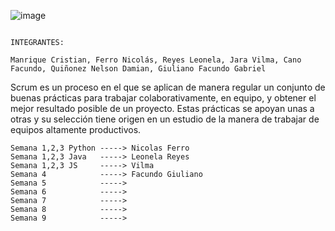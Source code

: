 ![image](https://github.com/CodeSystem2022/WorkBots_Tercer_Semestre/assets/112594803/6ba42201-c875-41b8-8d3c-f6d187cb693d)



                                                                   INTEGRANTES:
                                                                   
    Manrique Cristian, Ferro Nicolás, Reyes Leonela, Jara Vilma, Cano Facundo, Quiñonez Nelson Damian, Giuliano Facundo Gabriel
                                                                   
Scrum es un proceso en el que se aplican de manera regular un conjunto de buenas prácticas para trabajar colaborativamente, en equipo, y obtener el mejor resultado posible de un proyecto. Estas prácticas se apoyan unas a otras y su selección tiene origen en un estudio de la manera de trabajar de equipos altamente productivos.

    Semana 1,2,3 Python -----> Nicolas Ferro
    Semana 1,2,3 Java   -----> Leonela Reyes
    Semana 1,2,3 JS     -----> Vilma
    Semana 4            -----> Facundo Giuliano
    Semana 5            ----->
    Semana 6            ----->
    Semana 7            ----->
    Semana 8            -----> 
    Semana 9            ----->


